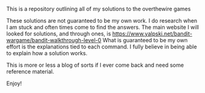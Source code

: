 This is a repository outlining all of my solutions to the overthewire games

These solutions are not guaranteed to be my own work. I do research when I am stuck and often times come to find the answers.
The main website I will looked for solutions, and through ones, is https://www.yalpski.net/bandit-wargame/bandit-walkthrough-level-0
What is guaranteed to be my own effort is the explanations tied to each command. I fully believe in being able to explain how a solution works.

This is more or less a blog of sorts if I ever come back and need some reference material.

Enjoy!
